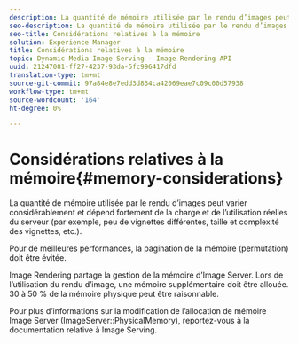 ```yaml
---
description: La quantité de mémoire utilisée par le rendu d’images peut varier considérablement et dépend fortement de la charge et de l’utilisation réelles du serveur (par exemple, peu de vignettes différentes, taille et complexité des vignettes, etc.).
seo-description: La quantité de mémoire utilisée par le rendu d’images peut varier considérablement et dépend fortement de la charge et de l’utilisation réelles du serveur (par exemple, peu de vignettes différentes, taille et complexité des vignettes, etc.).
seo-title: Considérations relatives à la mémoire
solution: Experience Manager
title: Considérations relatives à la mémoire
topic: Dynamic Media Image Serving - Image Rendering API
uuid: 21247081-ff27-4237-93da-5fc996417dfd
translation-type: tm+mt
source-git-commit: 97a84e8e7edd3d834ca42069eae7c09c00d57938
workflow-type: tm+mt
source-wordcount: '164'
ht-degree: 0%

---
```



# Considérations relatives à la mémoire{#memory-considerations}

La quantité de mémoire utilisée par le rendu d’images peut varier considérablement et dépend fortement de la charge et de l’utilisation réelles du serveur (par exemple, peu de vignettes différentes, taille et complexité des vignettes, etc.).

Pour de meilleures performances, la pagination de la mémoire (permutation) doit être évitée.

Image Rendering partage la gestion de la mémoire d’Image Server. Lors de l’utilisation du rendu d’image, une mémoire supplémentaire doit être allouée. 30 à 50 % de la mémoire physique peut être raisonnable.

Pour plus d’informations sur la modification de l’allocation de mémoire Image Server (ImageServer::PhysicalMemory), reportez-vous à la documentation relative à Image Serving.
